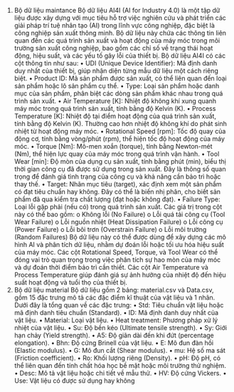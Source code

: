1.	Bộ dữ liệu maintance
Bộ dữ liệu AI4I (AI for Industry 4.0) là một tập dữ liệu được xây dựng với mục tiêu hỗ trợ việc nghiên cứu và phát triển các giải pháp trí tuệ nhân tạo (AI) trong lĩnh vực công nghiệp, đặc biệt là công nghiệp sản xuất thông minh. Bộ dữ liệu này chứa các thông tin liên quan đến các quá trình sản xuất và hoạt động của máy móc trong môi trường sản xuất công nghiệp, bao gồm các chỉ số về trạng thái hoạt động, hiệu suất, và các yếu tố gây lỗi của thiết bị.
Bộ dữ liệu AI4I có các cột thông tin như sau:
                •	UDI (Unique Device Identifier): Mã định danh duy nhất của thiết bị, giúp nhận diện từng mẫu dữ liệu một cách riêng biệt.
                •	Product ID: Mã sản phẩm được sản xuất, có thể liên quan đến loại sản phẩm hoặc lô sản phẩm cụ thể.
                •	Type: Loại sản phẩm hoặc danh mục của sản phẩm, phân biệt các dòng sản phẩm khác nhau trong quá trình sản xuất.
                •	Air Temperature [K]: Nhiệt độ không khí xung quanh máy móc trong quá trình sản xuất, tính bằng độ Kelvin (K).
                •	Process Temperature [K]: Nhiệt độ tại điểm hoạt động của quá trình sản xuất, tính bằng độ Kelvin (K). Thường cao hơn nhiệt độ không khí do phát sinh nhiệt từ hoạt động máy móc.
                •	Rotational Speed [rpm]: Tốc độ quay của động cơ, tính bằng vòng/phút (rpm), thể hiện tốc độ hoạt động của máy móc.
                •	Torque [Nm]: Mô-men xoắn (torque), tính bằng Newton-mét (Nm), thể hiện lực quay của máy móc trong quá trình vận hành.
                •	Tool Wear [min]: Độ mòn của dụng cụ sản xuất, tính bằng phút (min), biểu thị thời gian công cụ đã được sử dụng trong sản xuất. Đây là thông số quan trọng để đánh giá tình trạng của công cụ và                     khả năng cần bảo trì hoặc thay thế.
                •	Target: Nhãn mục tiêu (target), xác định xem một sản phẩm có đạt tiêu chuẩn hay không. Đây có thể là biến nhị phân, cho biết sản phẩm đã qua kiểm tra chất lượng (đạt hoặc không đạt).
                •	Failure Type: Loại lỗi gặp phải (nếu có) trong quá trình sản xuất. Các giá trị trong cột này có thể bao gồm:
                              o	Không lỗi (No Failure)
                              o	Lỗi quá tải công cụ (Tool Wear Failure)
                              o	Lỗi nguồn nhiệt (Heat Dissipation Failure)
                              o	Lỗi công cụ (Power Failure)
                              o	Lỗi bôi trơn (Overstrain Failure)
                              o	Lỗi môi trường (Random Failures)
Bộ dữ liệu này có thể được dùng để xây dựng các mô hình AI và phân tích dữ liệu, nhằm dự đoán lỗi hoặc tối ưu hóa hiệu suất của máy móc. Các cột Rotational Speed, Torque, và Tool Wear có thể đóng vai trò quan trọng trong việc phân tích sự hao mòn của máy móc và dự đoán thời điểm bảo trì cần thiết. Các cột Air Temperature và Process Temperature giúp đánh giá sự ảnh hưởng của nhiệt độ đến hiệu suất hoạt động và tuổi thọ của thiết bị.
3.	Bộ dữ liệu material
Bộ dữ liệu gồm 2 bảng: material.csv và Data.csv, gồm 15 đặc trưng mô tả các đặc điểm kĩ thuật của vật liệu và 1 nhãn. 
    Dưới đây là tổng quan về các đặc trưng:
          •	Std: Tiêu chuẩn vật liệu hoặc mã định danh tiêu chuẩn (Standard).
          •	ID: Mã định danh duy nhất của vật liệu.
          •	Material: Loại vật liệu.
          •	Heat treatment: Phương pháp xử lý nhiệt của vật liệu.
          •	Su: Độ bền kéo (Ultimate tensile strength).
          •	Sy: Giới hạn chảy (Yield strength).
          •	A5: Độ giãn dài đến khi đứt (percentage elongation).
          •	Bhn: Độ cứng Brinell của vật liệu.
          •	E: Mô đun đàn hồi (Elastic modulus).
          •	G: Mô đun cắt (Shear modulus).
          •	mu: Hệ số ma sát (Friction coefficient).
          •	Ro: Khối lượng riêng (Density).
          •	pH: Độ pH, có thể liên quan đến tính chất hóa học bề mặt hoặc môi trường thử nghiệm.
          •	Desc: Mô tả vật liệu hoặc chi tiết về mẫu thử.
          •	HV: Độ cứng Vickers.
          •	Use: Vật liệu có được sử dụng hay không
